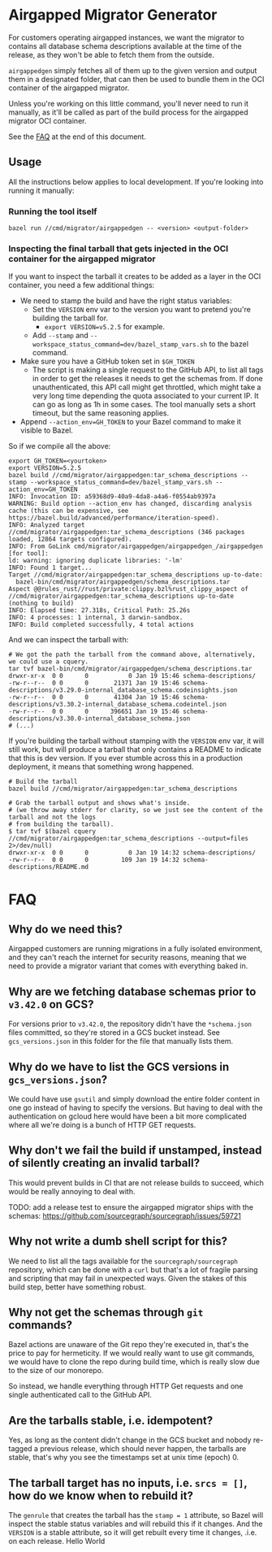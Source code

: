 # Airgapped Migrator Generator

For customers operating airgapped instances, we want the migrator to contains all database schema descriptions available at the
time of the release, as they won't be able to fetch them from the outside.

`airgappedgen` simply fetches all of them up to the given version and output them in a designated folder, that can then be used
to bundle them in the OCI container of the airgapped migrator.

Unless you're working on this little command, you'll never need to run it manually, as it'll be called as part of the build process
for the airgapped migrator OCI container.

See the [FAQ](#FAQ) at the end of this document.

## Usage

All the instructions below applies to local development. If you're looking into running it manually:

### Running the tool itself

```
bazel run //cmd/migrator/airgappedgen -- <version> <output-folder>
```

### Inspecting the final tarball that gets injected in the OCI container for the airgapped migrator

If you want to inspect the tarball it creates to be added as a layer in the OCI container, you need a few additional things:

- We need to stamp the build and have the right status variables:
  - Set the `VERSION` env var to the version you want to pretend you're building the tarball for.
    - `export VERSION=v5.2.5` for example.
  - Add `--stamp` and `--workspace_status_command=dev/bazel_stamp_vars.sh` to the bazel command.
- Make sure you have a GitHub token set in `$GH_TOKEN`
  - The script is making a single request to the GitHub API, to list all tags in order to get the releases it needs to get the schemas
    from. If done unauthenticated, this API call might get throttled, which might take a very long time depending the quota
    associated to your current IP. It can go as long as 1h in some cases. The tool manually sets a short timeout, but the same
    reasoning applies.
- Append `--action_env=GH_TOKEN` to your Bazel command to make it visible to Bazel.

So if we compile all the above:

```
export GH_TOKEN=<yourtoken>
export VERSION=5.2.5
bazel build //cmd/migrator/airgappedgen:tar_schema_descriptions --stamp --workspace_status_command=dev/bazel_stamp_vars.sh --action_env=GH_TOKEN
INFO: Invocation ID: a59368d9-40a9-4da8-a4a6-f0554ab9397a
WARNING: Build option --action_env has changed, discarding analysis cache (this can be expensive, see https://bazel.build/advanced/performance/iteration-speed).
INFO: Analyzed target //cmd/migrator/airgappedgen:tar_schema_descriptions (346 packages loaded, 12864 targets configured).
INFO: From GoLink cmd/migrator/airgappedgen/airgappedgen_/airgappedgen [for tool]:
ld: warning: ignoring duplicate libraries: '-lm'
INFO: Found 1 target...
Target //cmd/migrator/airgappedgen:tar_schema_descriptions up-to-date:
  bazel-bin/cmd/migrator/airgappedgen/schema_descriptions.tar
Aspect @@rules_rust//rust/private:clippy.bzl%rust_clippy_aspect of //cmd/migrator/airgappedgen:tar_schema_descriptions up-to-date (nothing to build)
INFO: Elapsed time: 27.318s, Critical Path: 25.26s
INFO: 4 processes: 1 internal, 3 darwin-sandbox.
INFO: Build completed successfully, 4 total actions
```

And we can inspect the tarball with:

```
# We got the path the tarball from the command above, alternatively, we could use a cquery.
tar tvf bazel-bin/cmd/migrator/airgappedgen/schema_descriptions.tar
drwxr-xr-x  0 0      0           0 Jan 19 15:46 schema-descriptions/
-rw-r--r--  0 0      0       21371 Jan 19 15:46 schema-descriptions/v3.29.0-internal_database_schema.codeinsights.json
-rw-r--r--  0 0      0       41304 Jan 19 15:46 schema-descriptions/v3.30.2-internal_database_schema.codeintel.json
-rw-r--r--  0 0      0      396651 Jan 19 15:46 schema-descriptions/v3.30.0-internal_database_schema.json
# (...)
```

If you're building the tarball without stamping with the `VERSION` env var, it will still work, but will produce a tarball
that only contains a README to indicate that this is dev version. If you ever stumble across this in a production deployment,
it means that something wrong happened.

```
# Build the tarball
bazel build //cmd/migrator/airgappedgen:tar_schema_descriptions
```

```
# Grab the tarball output and shows what's inside.
# (we throw away stderr for clarity, so we just see the content of the tarball and not the logs
# from building the tarball).
$ tar tvf $(bazel cquery //cmd/migrator/airgappedgen:tar_schema_descriptions --output=files 2>/dev/null)
drwxr-xr-x  0 0      0           0 Jan 19 14:32 schema-descriptions/
-rw-r--r--  0 0      0         109 Jan 19 14:32 schema-descriptions/README.md
```

# FAQ

## Why do we need this?

Airgapped customers are running migrations in a fully isolated environment, and they can't reach the internet for security reasons,
meaning that we need to provide a migrator variant that comes with everything baked in.

## Why are we fetching database schemas prior to `v3.42.0` on GCS?

For versions prior to `v3.42.0`, the repository didn't have the `*schema.json` files committed, so they're stored in a GCS bucket
instead. See `gcs_versions.json` in this folder for the file that manually lists them.

## Why do we have to list the GCS versions in `gcs_versions.json`?

We could have use `gsutil` and simply download the entire folder content in one go instead of having to specify the versions.
But having to deal with the authentication on gcloud here would have been a bit more complicated where all we're doing is a bunch of
HTTP GET requests.

## Why don't we fail the build if unstamped, instead of silently creating an invalid tarball?

This would prevent builds in CI that are not release builds to succeed, which would be really annoying to deal with.

TODO: add a release test to ensure the airgapped migrator ships with the schemas: https://github.com/sourcegraph/sourcegraph/issues/59721

## Why not write a dumb shell script for this?

We need to list all the tags available for the `sourcegraph/sourcegraph` repository, which can be done with a `curl` but that's a lot
of fragile parsing and scripting that may fail in unexpected ways. Given the stakes of this build step, better have something robust.

## Why not get the schemas through `git` commands?

Bazel actions are unaware of the Git repo they're executed in, that's the price to pay for hermeticity. If we would really want
to use git commands, we would have to clone the repo during build time, which is really slow due to the size of our monorepo.

So instead, we handle everything through HTTP Get requests and one single authenticated call to the GitHub API.

## Are the tarballs stable, i.e. idempotent?

Yes, as long as the content didn't change in the GCS bucket and nobody re-tagged a previous release, which should never happen, the tarballs are stable, that's why you see the timestamps set at unix time (epoch) 0.

## The tarball target has no inputs, i.e. `srcs = []`, how do we know when to rebuild it?

The `genrule` that creates the tarball has the `stamp = 1` attribute, so Bazel will inspect the stable status variables and will
rebuild this if it changes. And the `VERSION` is a stable attribute, so it will get rebuilt every time it changes, .i.e. on each release.
Hello World
